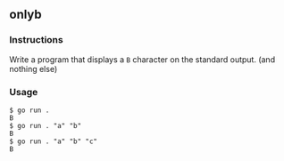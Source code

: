 ## onlyb

### Instructions

Write a program that displays a `B` character on the standard output. (and nothing else)

### Usage

```console
$ go run .
B
$ go run . "a" "b"
B
$ go run . "a" "b" "c"
B
```
